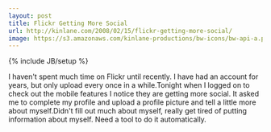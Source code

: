 ```yaml
---
layout: post
title: Flickr Getting More Social
url: http://kinlane.com/2008/02/15/flickr-getting-more-social/
image: https://s3.amazonaws.com/kinlane-productions/bw-icons/bw-api-a.png
---
```

{% include JB/setup %}
I haven't spent much time on Flickr until recently.  I have had an account for years, but only upload every once in a while.Tonight when I logged on to check out the mobile features I notice they are getting more social.  It asked me to complete my profile and upload a profile picture and tell a little more about myself.Didn't fill out much about myself, really get tired of putting information about myself.  Need a tool to do it automatically.